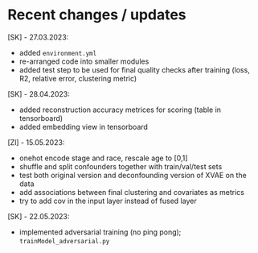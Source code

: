 # Recent changes / updates

[SK] - 27.03.2023: 
- added `environment.yml`
- re-arranged code into smaller modules
- added test step to be used for final quality checks after training (loss, R2, relative error, clustering metric)


[SK] - 28.04.2023:
- added reconstruction accuracy metrices for scoring (table in tensorboard)
- added embedding view in tensorboard

[Zl] - 15.05.2023:
- onehot encode stage and race, rescale age to [0,1]
- shuffle and split confounders together with train/val/test sets
- test both original version and deconfounding version of XVAE on the data
- add associations between final clustering and covariates as metrics
- try to add cov in the input layer instead of fused layer


[SK] - 22.05.2023:
- implemented adversarial training (no ping pong); `trainModel_adversarial.py`
